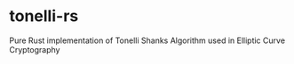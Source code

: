 # tonelli-rs

Pure Rust implementation of Tonelli Shanks Algorithm used in Elliptic Curve Cryptography